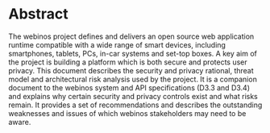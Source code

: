 Abstract
========

The webinos project defines and delivers an open source web application runtime compatible with a wide range of smart devices, including smartphones, tablets, PCs, in-car systems and set-top boxes. A key aim of the project is building a platform which is both secure and protects user privacy. This document describes the security and privacy rational, threat model and architectural risk analysis used by the project. It is a companion document to the webinos system and API specifications (D3.3 and D3.4) and explains why certain security and privacy controls exist and what risks remain. It provides a set of recommendations and describes the outstanding weaknesses and issues of which webinos stakeholders may need to be aware.

